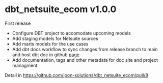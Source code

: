 # dbt_netsuite_ecom v1.0.0
First release
- Configure DBT project to accomodate upcoming models
- Add staging models for Netsuite sources
- Add marts models for the use cases
- Add dbt docs workflow to sync changes from release branch to main and host dbt doc in github [page](https://joon-solutions.github.io/dbt_netsuite_ecom/)
- Add documentation, tags and other metadata for doc site and project managment

Detail in https://github.com/joon-solutions/dbt_netsuite_ecom/pull/8